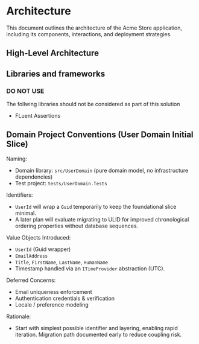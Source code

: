 # Architecture

This document outlines the architecture of the Acme Store application, including its components, interactions, and deployment strategies.

## High-Level Architecture



## Libraries and frameworks

### DO NOT USE
The follwing libraries should not be considered as part of this solution
- FLuent Assertions

## Domain Project Conventions (User Domain Initial Slice)
Naming:
- Domain library: `src/UserDomain` (pure domain model, no infrastructure dependencies)
- Test project: `tests/UserDomain.Tests`

Identifiers:
- `UserId` will wrap a `Guid` temporarily to keep the foundational slice minimal.
- A later plan will evaluate migrating to ULID for improved chronological ordering properties without database sequences.

Value Objects Introduced:
- `UserId` (Guid wrapper)
- `EmailAddress`
- `Title`, `FirstName`, `LastName`, `HumanName`
- Timestamp handled via an `ITimeProvider` abstraction (UTC).

Deferred Concerns:
- Email uniqueness enforcement
- Authentication credentials & verification
- Locale / preference modeling

Rationale:
- Start with simplest possible identifier and layering, enabling rapid iteration. Migration path documented early to reduce coupling risk.